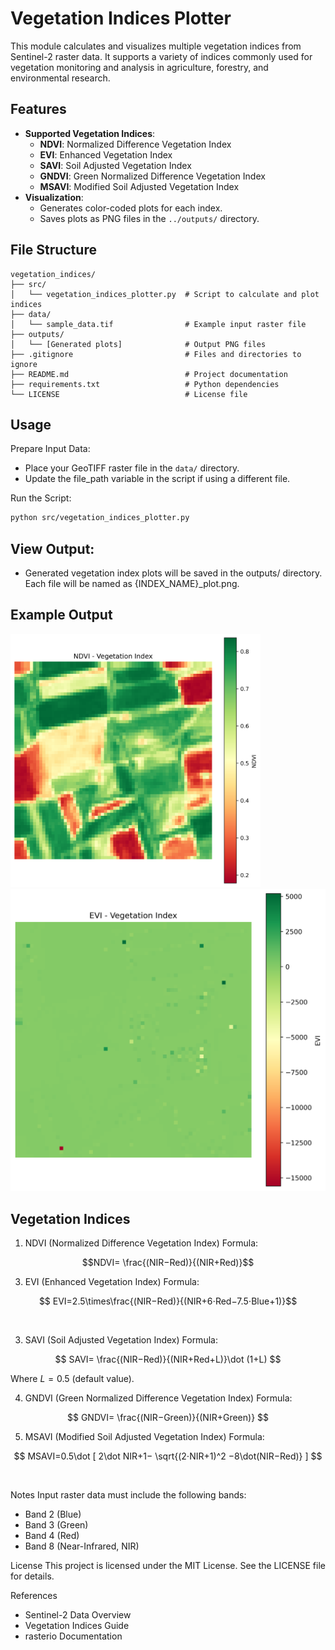 # Vegetation Indices Plotter

This module calculates and visualizes multiple vegetation indices from Sentinel-2 raster data. It supports a variety of indices commonly used for vegetation monitoring and analysis in agriculture, forestry, and environmental research.

## Features

- **Supported Vegetation Indices**:
  - **NDVI**: Normalized Difference Vegetation Index
  - **EVI**: Enhanced Vegetation Index
  - **SAVI**: Soil Adjusted Vegetation Index
  - **GNDVI**: Green Normalized Difference Vegetation Index
  - **MSAVI**: Modified Soil Adjusted Vegetation Index
- **Visualization**:
  - Generates color-coded plots for each index.
  - Saves plots as PNG files in the `../outputs/` directory.

## File Structure

```plaintext
vegetation_indices/
├── src/
│   └── vegetation_indices_plotter.py  # Script to calculate and plot indices
├── data/
│   └── sample_data.tif                # Example input raster file
├── outputs/
│   └── [Generated plots]              # Output PNG files
├── .gitignore                         # Files and directories to ignore
├── README.md                          # Project documentation
├── requirements.txt                   # Python dependencies
└── LICENSE                            # License file
```

## Usage
Prepare Input Data:

 - Place your GeoTIFF raster file in the ```data/``` directory.
 - Update the file_path variable in the script if using a different file.

Run the Script:
```bash
python src/vegetation_indices_plotter.py
```
## View Output:
 - Generated vegetation index plots will be saved in the outputs/ directory.
Each file will be named as {INDEX_NAME}_plot.png.

## Example Output
<img src="outputs/NDVI_plot.png" alt="NDVI Plot" width="400">

<img src="outputs/EVI_plot.png" alt= "EVI Plot">



## Vegetation Indices
1. NDVI (Normalized Difference Vegetation Index)
Formula:

$$NDVI= \frac{(NIR−Red)}{(NIR+Red)​}$$
 
3. EVI (Enhanced Vegetation Index)
Formula:

$$ EVI=2.5\times\frac{(NIR−Red)}{(NIR+6⋅Red−7.5⋅Blue+1)}$$

​
 
3. SAVI (Soil Adjusted Vegetation Index)
Formula:

$$ SAVI= \frac{(NIR−Red)}{(NIR+Red+L)}\dot (1+L) $$

Where $L=0.5$ (default value).

4. GNDVI (Green Normalized Difference Vegetation Index)
Formula:

 $$ GNDVI= \frac{(NIR−Green)}{(NIR+Green)} $$
 
5. MSAVI (Modified Soil Adjusted Vegetation Index)
Formula:

 $$ MSAVI=0.5\dot [ 2\dot NIR+1−  \sqrt{(2⋅NIR+1)^2 −8\dot(NIR−Red)} ] $$

​
 
Notes
Input raster data must include the following bands:
 - Band 2 (Blue)
 - Band 3 (Green)
 - Band 4 (Red)
 - Band 8 (Near-Infrared, NIR)

License
This project is licensed under the MIT License. See the LICENSE file for details.

References
 - Sentinel-2 Data Overview
 - Vegetation Indices Guide
 - rasterio Documentation
